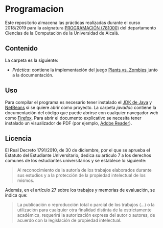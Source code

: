 # Programacion

Este repositorio almacena las prácticas realizadas durante el curso 2018/2019 para la asignatura [PROGRAMACIÓN (781000)](https://www.uah.es/es/estudios/estudios-oficiales/grados/asignatura/Programacion-781000/) del departamento Ciencias de la Computación de la Universidad de Alcalá.

## Contenido

La carpeta es la siguiente:

- _Práctica_: contiene la implementación del juego [Plants vs. Zombies](https://www.ea.com/es-es/games/plants-vs-zombies/plants-vs-zombies) junto a la documentación.

## Uso

Para compilar el programa es necesario tener instalado el [JDK de Java](https://www.java.com/es/download/help/develop.html) y [NetBeans](https://netbeans.apache.org/) si se quiere abrir como proyecto. La carpeta _javadoc_ contiene la documentación del código que puede abrirse con cualquier navegador web como [Firefox](https://www.mozilla.org). Para abrir el documento explicativo se necesita tener instalado un visualizador de PDF (por ejemplo, [Adobe Reader](https://get.adobe.com/es/reader/)).

## Licencia

El Real Decreto 1791/2010, de 30 de diciembre, por el que se aprueba el Estatuto del Estudiante Universitario, dedica su artículo 7 a los derechos comunes de los estudiantes universitarios y se establece lo siguiente:

> Al reconocimiento de la autoría de los trabajos elaborados durante sus estudios y a la protección de la propiedad intelectual de los mismos.

Además, en el artículo 27 sobre los trabajos y memorias de evaluación, se indica que:
> La publicación o reproducción total o parcial de los trabajos (...) o la utilización para cualquier otra finalidad distinta de la estrictamente académica, requerirá la autorización expresa del autor o autores, de acuerdo con la legislación de propiedad intelectual.
